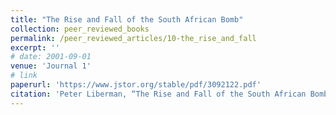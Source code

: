 ```yaml
---
title: "The Rise and Fall of the South African Bomb"
collection: peer_reviewed_books
permalink: /peer_reviewed_articles/10-the_rise_and_fall
excerpt: ''
# date: 2001-09-01
venue: 'Journal 1'
# link
paperurl: 'https://www.jstor.org/stable/pdf/3092122.pdf' 
citation: 'Peter Liberman, “The Rise and Fall of the South African Bomb,” <i>International Security</i>, Vol. 26, No. 2 (Fall 2001): 45–86. '
---
```


<!-- [Download paper here](http://academicpages.github.io/files/paper1.pdf) -->

<!-- Recommended citation: Your Name, You. (2009). "Paper Title Number 1." <i>Journal 1</i>. 1(1). -->
